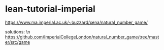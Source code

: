# lean-tutorial-imperial

https://www.ma.imperial.ac.uk/~buzzard/xena/natural_number_game/

solutions: \n
https://github.com/ImperialCollegeLondon/natural_number_game/tree/master/src/game